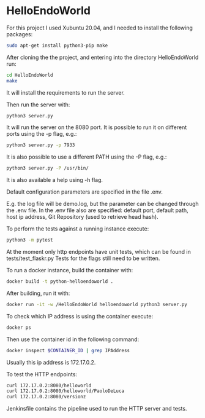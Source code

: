 # HelloEndoWorld

For this project I used Xubuntu 20.04, and I needed to install the following packages:

```bash
sudo apt-get install python3-pip make 
```

After cloning the the project, and entering into the directory HelloEndoWorld run:

```bash
cd HelloEndoWorld
make

```


It will install the requirements to run the server.

Then run the server with:
```bash
python3 server.py
```

It will run the server on the 8080 port.
It is possible to run it on different ports using the -p flag, e.g.:

```bash
python3 server.py -p 7933
```

It is also possible to use a different PATH using the -P flag, e.g.:
```bash
python3 server.py -P /usr/bin/
```
It is also available a help using -h flag.

Default configuration parameters are specified in the file .env.

E.g. the log file will be demo.log, but the parameter can be changed through the .env file.
In the .env file also are specified: default port, default path, host ip address, Git Repository (used to retrieve head hash).

To perform the tests against a running instance execute:

```bash
python3 -m pytest
```

At the moment only http endpoints have unit tests, which can be found in tests/test_flaskr.py
Tests for the flags still need to be written.

To run a docker instance, build the container with:
```bash
docker build -t python-helloendoworld .
```

After building, run it with:
```bash
docker run -it -w /HelloEndoWorld helloendoworld python3 server.py
```

To check which IP address is using the container execute:
```bash
docker ps
```
Then use the container id in the following command:
```bash
docker inspect $CONTAINER_ID | grep IPAddress
```

Usually this ip address is 172.17.0.2.

To test the HTTP endpoints:
```bash
curl 172.17.0.2:8080/helloworld
curl 172.17.0.2:8080/helloworld/PaoloDeLuca
curl 172.17.0.2:8080/versionz
```

Jenkinsfile contains the pipeline used to run the HTTP server and tests.

